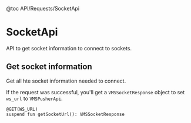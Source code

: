 @toc API/Requests/SocketApi

# SocketApi # 

API to get socket information to connect to sockets.


## Get socket information

Get all hte socket information needed to connect.

If the request was successful, you'll get a `VMSSocketResponse` object to set `ws_url` to `VMSPusherApi`.

```
@GET(WS_URL)
suspend fun getSocketUrl(): VMSSocketResponse
```
